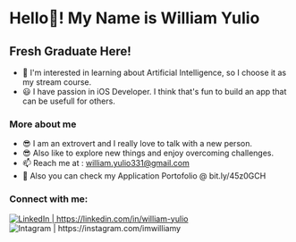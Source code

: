 # Hello👋! My Name is William Yulio


## Fresh Graduate Here!
- 👀 I'm interested in learning about Artificial Intelligence, so I choose it as my stream course.
- 😃 I have passion in iOS Developer. I think that's fun to build an app that can be usefull for others.

### More about me
- 😎 I am an extrovert and I really love to talk with a new person.
- 😎 Also like to explore new things and enjoy overcoming challenges.
- 📫 Reach me at : william.yulio331@gmail.com
- 🎨 Also you can check my Application Portofolio @ bit.ly/45z0GCH

### Connect with me:
[<img allign="left" alt="LinkedIn | https://linkedin.com/in/william-yulio" src="https://img.icons8.com/color/48/000000/linkedin.png"/>][linkedin]
[<img align="left" alt="Intagram | https://instagram.com/imwilliamy" src="https://img.icons8.com/fluency/48/000000/instagram-new.png"/>][instagram]

<br />
<br />


[linkedin]: https://linkedin.com/in/william-yulio
[instagram]: https://instagram.com/imwilliamy
